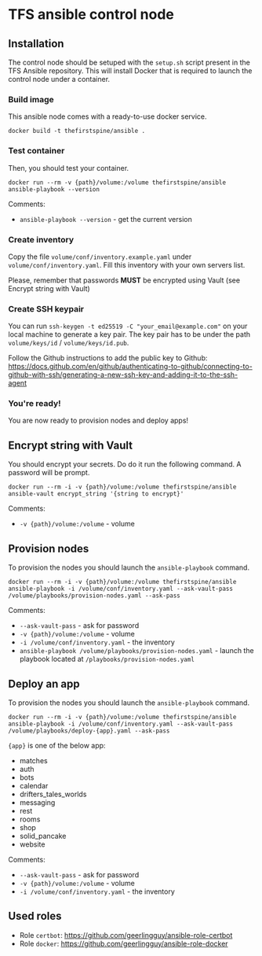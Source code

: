 # TFS ansible control node

## Installation

The control node should be setuped with the `setup.sh` script present in the TFS Ansible repository. This will install Docker that is required to launch the control node under a container.

### Build image

This ansible node comes with a ready-to-use docker service.

```
docker build -t thefirstspine/ansible .
```

### Test container

Then, you should test your container.

```
docker run --rm -v {path}/volume:/volume thefirstspine/ansible ansible-playbook --version
```

Comments:
- `ansible-playbook --version` - get the current version

### Create inventory

Copy the file `volume/conf/inventory.example.yaml` under `volume/conf/inventory.yaml`. Fill this inventory with your own servers list.

Please, remember that passwords **MUST** be encrypted using Vault (see Encrypt string with Vault)

### Create SSH keypair

You can run `ssh-keygen -t ed25519 -C "your_email@example.com"` on your local machine to generate a key pair. The key pair has to be under the path `volume/keys/id` / `volume/keys/id.pub`.

Follow the Github instructions to add the public key to Github: https://docs.github.com/en/github/authenticating-to-github/connecting-to-github-with-ssh/generating-a-new-ssh-key-and-adding-it-to-the-ssh-agent

### You're ready!

You are now ready to provision nodes and deploy apps!

## Encrypt string with Vault

You should encrypt your secrets. Do do it run the following command. A password will be prompt.

```
docker run --rm -i -v {path}/volume:/volume thefirstspine/ansible ansible-vault encrypt_string '{string to encrypt}'
```

Comments:
- `-v {path}/volume:/volume` - volume

## Provision nodes

To provision the nodes you should launch the `ansible-playbook` command.

```
docker run --rm -i -v {path}/volume:/volume thefirstspine/ansible ansible-playbook -i /volume/conf/inventory.yaml --ask-vault-pass /volume/playbooks/provision-nodes.yaml --ask-pass
```

Comments:
- `--ask-vault-pass` - ask for password
- `-v {path}/volume:/volume` - volume
- `-i /volume/conf/inventory.yaml` - the inventory
- `ansible-playbook /volume/playbooks/provision-nodes.yaml` - launch the playbook located at `/playbooks/provision-nodes.yaml`

## Deploy an app

To provision the nodes you should launch the `ansible-playbook` command.

```
docker run --rm -i -v {path}/volume:/volume thefirstspine/ansible ansible-playbook -i /volume/conf/inventory.yaml --ask-vault-pass /volume/playbooks/deploy-{app}.yaml --ask-pass
```

`{app}` is one of the below app:
- matches
- auth
- bots
- calendar
- drifters_tales_worlds
- messaging
- rest
- rooms
- shop
- solid_pancake
- website

Comments:
- `--ask-vault-pass` - ask for password
- `-v {path}/volume:/volume` - volume
- `-i /volume/conf/inventory.yaml` - the inventory

## Used roles

- Role `certbot`: https://github.com/geerlingguy/ansible-role-certbot
- Role `docker`: https://github.com/geerlingguy/ansible-role-docker
